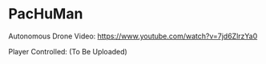 # PacHuMan

Autonomous Drone Video: https://www.youtube.com/watch?v=7jd6ZlrzYa0

Player Controlled: (To Be Uploaded)
